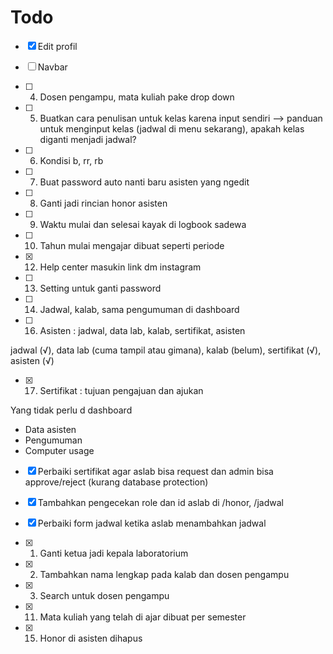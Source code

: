 # Todo

- [x] Edit profil

- [ ] Navbar

- [ ] 4. Dosen pengampu, mata kuliah pake drop down 

- [ ] 5. Buatkan cara penulisan untuk kelas karena input sendiri --> panduan untuk menginput kelas (jadwal di menu sekarang), apakah kelas diganti menjadi jadwal?

- [ ] 6. Kondisi b, rr, rb

- [ ] 7. Buat password auto nanti baru asisten yang ngedit
- [ ] 8. Ganti jadi rincian honor asisten

- [ ] 9. Waktu mulai dan selesai kayak di logbook sadewa
- [ ] 10. Tahun mulai mengajar dibuat seperti periode


- [x] 12. Help center masukin link dm instagram

- [ ] 13. Setting untuk ganti password

- [ ] 14. Jadwal, kalab, sama pengumuman di dashboard


- [ ] 16. Asisten : jadwal, data lab, kalab, sertifikat, asisten

jadwal (√), data lab (cuma tampil atau gimana), kalab (belum), sertifikat (√), asisten (√)

- [x] 17. Sertifikat : tujuan pengajuan dan ajukan

Yang tidak perlu d dashboard
* Data asisten
* Pengumuman
* Computer usage


- [x] Perbaiki sertifikat agar aslab bisa request dan admin bisa approve/reject (kurang database protection)
- [x] Tambahkan pengecekan role dan id aslab di /honor, /jadwal
- [x] Perbaiki form jadwal ketika aslab menambahkan jadwal 
- [x] 1. Ganti ketua jadi kepala laboratorium
- [x] 2. Tambahkan nama lengkap pada kalab dan dosen pengampu

- [x] 3. Search untuk dosen pengampu
- [x] 11. Mata kuliah yang telah di ajar dibuat per semester
- [x] 15. Honor di asisten dihapus
